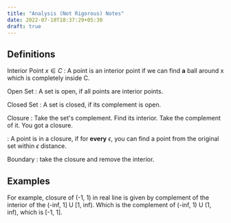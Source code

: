```yaml
---
title: "Analysis (Not Rigorous) Notes"
date: 2022-07-10T18:37:29+05:30
draft: true
---
```


## Definitions

Interior Point $x \in C$
:  A point is an interior point if we can find **a** ball around x which is completely inside C.

Open Set
: A set is open, if all points are interior points.

Closed Set
: A set is closed, if its complement is open.

Closure
: Take the set's complement. Find its interior. Take the complement of it. You got a closure.

: A point is in a closure, if for **every** $\epsilon$, you can find a point from the original set within $\epsilon$ distance.

Boundary
: take the closure and remove the interior.

## Examples

For example, closure of (-1, 1) in real line is given by complement of the interior of the (-inf, 1] U [1, inf). Which is the complement of (-inf, 1) U (1, inf), which is [-1, 1]. 